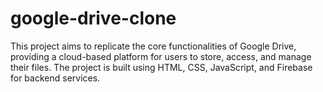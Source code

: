 # google-drive-clone
This project aims to replicate the core functionalities of Google Drive, providing a cloud-based platform for users to store, access, and manage their files. The project is built using HTML, CSS, JavaScript, and Firebase for backend services.
